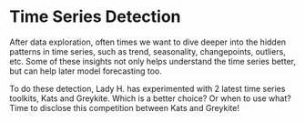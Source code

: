 # Time Series Detection

After data exploration, often times we want to dive deeper into the hidden patterns in time series, such as trend, seasonality, changepoints, outliers, etc. Some of these insights not only helps understand the time series better, but can help later model forecasting too.

To do these detection, Lady H. has experimented with 2 latest time series toolkits, Kats and Greykite. Which is a better choice? Or when to use what? Time to disclose this competition between Kats and Greykite!


